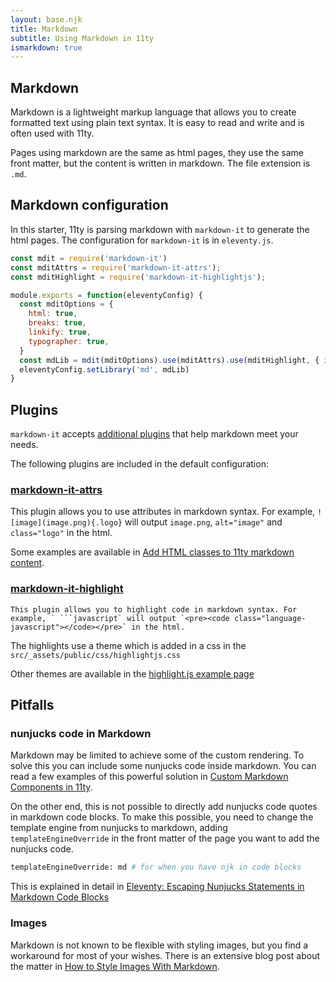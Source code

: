 ```yaml
---
layout: base.njk
title: Markdown
subtitle: Using Markdown in 11ty
ismarkdown: true
---
```

## Markdown

Markdown is a lightweight markup language that allows you to create formatted text using plain text syntax. It is easy to read and write and is often used with 11ty.

Pages using markdown are the same as html pages, they use the same front matter, but the content is written in markdown. The file extension is `.md`.

## Markdown configuration

In this starter, 11ty is parsing markdown with `markdown-it` to generate the html pages. The configuration for `markdown-it` is in `eleventy.js`.

```js
const mdit = require('markdown-it')
const mditAttrs = require('markdown-it-attrs');
const mditHighlight = require('markdown-it-highlightjs');

module.exports = function(eleventyConfig) {
  const mditOptions = {
    html: true,
    breaks: true,
    linkify: true,
    typographer: true,
  }
  const mdLib = mdit(mditOptions).use(mditAttrs).use(mditHighlight, { inline: true }).disable('code')
  eleventyConfig.setLibrary('md', mdLib)
}
```

## Plugins

`markdown-it` accepts [additional plugins](https://mdit-plugins.github.io/) that help markdown meet your needs.

The following plugins are included in the default configuration:

### [markdown-it-attrs](https://www.npmjs.com/package/markdown-it-attrs)

  This plugin allows you to use attributes in markdown syntax. For example, `![image](image.png){.logo}` will output `image.png`, `alt="image"` and `class="logo"` in the html.

  Some examples are available in [Add HTML classes to 11ty markdown content](https://giuliachiola.dev/posts/add-html-classes-to-11ty-markdown-content/).

  ### [markdown-it-highlight](https://www.npmjs.com/package/markdown-it-highlight)

    This plugin allows you to highlight code in markdown syntax. For example, ` ```javascript` will output `<pre><code class="language-javascript"></code></pre>` in the html.

  The highlights use a theme which is added in a css in the `src/_assets/public/css/highlightjs.css`

  Other themes are available in the [highlight.js example page](https://highlightjs.org/examples)

  ## Pitfalls

  ### nunjucks code in Markdown

Markdown may be limited to achieve some of the custom rendering. To solve this you can include some nunjucks code inside markdown. You can read a few examples of this powerful solution in [Custom Markdown Components in 11ty](https://www.aleksandrhovhannisyan.com/blog/custom-markdown-components-in-11ty/).

On the other end, this is not possible to directly add nunjucks code quotes in markdown code blocks. To make this possible, you need to change the template engine from nunjucks to markdown, adding `templateEngineOverride` in the front matter of the page you want to add the nunjucks code. 

```bash
templateEngineOverride: md # for when you have njk in code blocks
```

This is explained in detail in [Eleventy: Escaping Nunjucks Statements in Markdown Code Blocks](https://markllobrera.com/posts/eleventy-escaping-nunjucks-statements-in-markdown-code-blocks/)

### Images

Markdown is not known to be flexible with styling images, but you find a workaround for most of your wishes. There is an extensive blog post about the matter in [How to Style Images With Markdown](https://dzone.com/articles/how-to-style-images-with-markdown).
